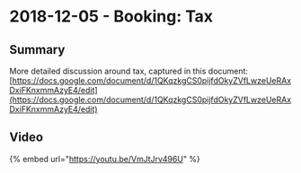 # 2018-12-05 - Booking: Tax

## Summary

More detailed discussion around tax, captured in this document: [https://docs.google.com/document/d/1QKqzkgCS0pijfdOkyZVfLwzeUeRAxDxiFKnxmmAzyE4/edit](https://docs.google.com/document/d/1QKqzkgCS0pijfdOkyZVfLwzeUeRAxDxiFKnxmmAzyE4/edit)

## Video

{% embed url="https://youtu.be/VmJtJrv496U" %}

